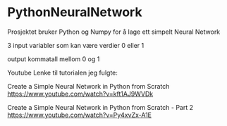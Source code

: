 # PythonNeuralNetwork


Prosjektet bruker Python og Numpy for å lage ett simpelt Neural Network

3 input variabler som kan være verdier 0 eller 1

output kommatall mellom 0 og 1 

Youtube Lenke til tutorialen jeg fulgte:

Create a Simple Neural Network in Python from Scratch
https://www.youtube.com/watch?v=kft1AJ9WVDk


Create a Simple Neural Network in Python from Scratch - Part 2
https://www.youtube.com/watch?v=Py4xvZx-A1E
